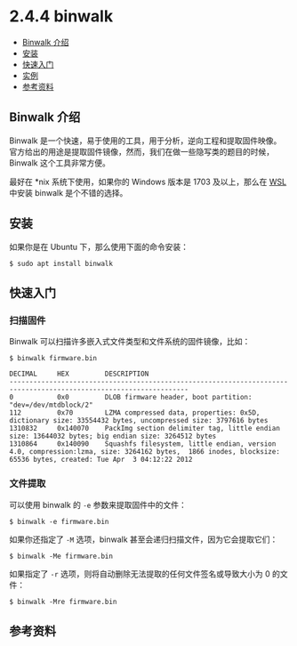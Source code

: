 # 2.4.4 binwalk

- [Binwalk 介绍](#binwalk-介绍)
- [安装](#安装)
- [快速入门](#快速入门)
- [实例](#实例)
- [参考资料](#参考资料)

## Binwalk 介绍

Binwalk 是一个快速，易于使用的工具，用于分析，逆向工程和提取固件映像。 官方给出的用途是提取固件镜像，然而，我们在做一些隐写类的题目的时候，Binwalk 这个工具非常方便。

最好在 *nix 系统下使用，如果你的 Windows 版本是 1703 及以上，那么在 [WSL](https://en.wikipedia.org/wiki/Windows_Subsystem_for_Linux) 中安装 binwalk 是个不错的选择。

## 安装

如果你是在 Ubuntu 下，那么使用下面的命令安装：

```shell
$ sudo apt install binwalk
```

## 快速入门

### 扫描固件

Binwalk 可以扫描许多嵌入式文件类型和文件系统的固件镜像，比如：

```shell
$ binwalk firmware.bin

DECIMAL     HEX         DESCRIPTION
-------------------------------------------------------------------------------------------------------------------
0           0x0         DLOB firmware header, boot partition: "dev=/dev/mtdblock/2"
112         0x70        LZMA compressed data, properties: 0x5D, dictionary size: 33554432 bytes, uncompressed size: 3797616 bytes
1310832     0x140070    PackImg section delimiter tag, little endian size: 13644032 bytes; big endian size: 3264512 bytes
1310864     0x140090    Squashfs filesystem, little endian, version 4.0, compression:lzma, size: 3264162 bytes,  1866 inodes, blocksize: 65536 bytes, created: Tue Apr  3 04:12:22 2012
```

### 文件提取

可以使用 binwalk 的 `-e` 参数来提取固件中的文件：

```shell
$ binwalk -e firmware.bin
```

如果你还指定了 `-M` 选项，binwalk 甚至会递归扫描文件，因为它会提取它们：

```shell
$ binwalk -Me firmware.bin
```

如果指定了 `-r` 选项，则将自动删除无法提取的任何文件签名或导致大小为 0 的文件：

```shell
$ binwalk -Mre firmware.bin
```

## 参考资料
